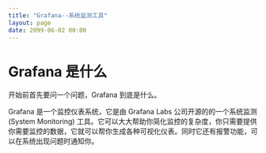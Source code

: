 ```yaml
---
title: "Grafana--系统监测工具"
layout: page
date: 2099-06-02 00:00
---
```


# Grafana 是什么
开始前首先要问一个问题，Grafana 到底是什么。

Grafana 是一个监控仪表系统，它是由 Grafana Labs 公司开源的的一个系统监测 (System Monitoring) 工具。它可以大大帮助你简化监控的复杂度，你只需要提供你需要监控的数据，它就可以帮你生成各种可视化仪表。同时它还有报警功能，可以在系统出现问题时通知你。
